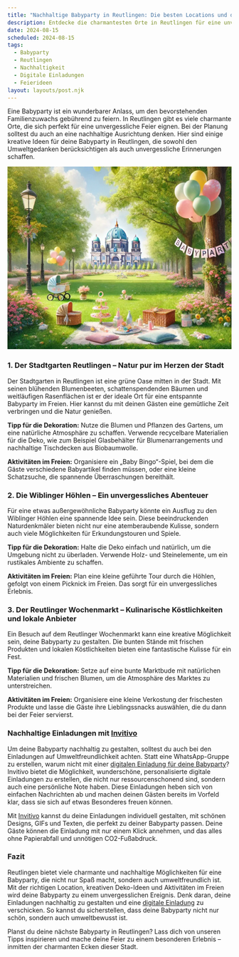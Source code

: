 ```yaml
---
title: "Nachhaltige Babyparty in Reutlingen: Die besten Locations und digitale Einladungen"
description: Entdecke die charmantesten Orte in Reutlingen für eine unvergessliche Babyparty, inklusive Tipps für nachhaltige Dekoration und personalisierte digitale Einladungen von invitivo.com.
date: 2024-08-15
scheduled: 2024-08-15
tags:
  - Babyparty
  - Reutlingen
  - Nachhaltigkeit
  - Digitale Einladungen
  - Feierideen
layout: layouts/post.njk
---
```


Eine Babyparty ist ein wunderbarer Anlass, um den bevorstehenden Familienzuwachs gebührend zu feiern. In Reutlingen gibt es viele charmante Orte, die sich perfekt für eine unvergessliche Feier eignen. Bei der Planung solltest du auch an eine nachhaltige Ausrichtung denken. Hier sind einige kreative Ideen für deine Babyparty in Reutlingen, die sowohl den Umweltgedanken berücksichtigen als auch unvergessliche Erinnerungen schaffen.

![Babyparty im Park](/img/picnic-park.webp)

### 1. **Der Stadtgarten Reutlingen – Natur pur im Herzen der Stadt**

Der Stadtgarten in Reutlingen ist eine grüne Oase mitten in der Stadt. Mit seinen blühenden Blumenbeeten, schattenspendenden Bäumen und weitläufigen Rasenflächen ist er der ideale Ort für eine entspannte Babyparty im Freien. Hier kannst du mit deinen Gästen eine gemütliche Zeit verbringen und die Natur genießen.

**Tipp für die Dekoration:** Nutze die Blumen und Pflanzen des Gartens, um eine natürliche Atmosphäre zu schaffen. Verwende recycelbare Materialien für die Deko, wie zum Beispiel Glasbehälter für Blumenarrangements und nachhaltige Tischdecken aus Biobaumwolle.

**Aktivitäten im Freien:** Organisiere ein „Baby Bingo“-Spiel, bei dem die Gäste verschiedene Babyartikel finden müssen, oder eine kleine Schatzsuche, die spannende Überraschungen bereithält.

### 2. **Die Wiblinger Höhlen – Ein unvergessliches Abenteuer**

Für eine etwas außergewöhnliche Babyparty könnte ein Ausflug zu den Wiblinger Höhlen eine spannende Idee sein. Diese beeindruckenden Naturdenkmäler bieten nicht nur eine atemberaubende Kulisse, sondern auch viele Möglichkeiten für Erkundungstouren und Spiele.

**Tipp für die Dekoration:** Halte die Deko einfach und natürlich, um die Umgebung nicht zu überladen. Verwende Holz- und Steinelemente, um ein rustikales Ambiente zu schaffen.

**Aktivitäten im Freien:** Plan eine kleine geführte Tour durch die Höhlen, gefolgt von einem Picknick im Freien. Das sorgt für ein unvergessliches Erlebnis.

### 3. **Der Reutlinger Wochenmarkt – Kulinarische Köstlichkeiten und lokale Anbieter**

Ein Besuch auf dem Reutlinger Wochenmarkt kann eine kreative Möglichkeit sein, deine Babyparty zu gestalten. Die bunten Stände mit frischen Produkten und lokalen Köstlichkeiten bieten eine fantastische Kulisse für ein Fest.

**Tipp für die Dekoration:** Setze auf eine bunte Marktbude mit natürlichen Materialien und frischen Blumen, um die Atmosphäre des Marktes zu unterstreichen.

**Aktivitäten im Freien:** Organisiere eine kleine Verkostung der frischesten Produkte und lasse die Gäste ihre Lieblingssnacks auswählen, die du dann bei der Feier servierst.

### **Nachhaltige Einladungen mit [Invitivo](https://invitivo.com/create)**

Um deine Babyparty nachhaltig zu gestalten, solltest du auch bei den Einladungen auf Umweltfreundlichkeit achten. Statt eine WhatsApp-Gruppe zu erstellen, warum nicht mit einer [digitalen Einladung für deine Babyparty](https://invitivo.com/)? Invitivo bietet die Möglichkeit, wunderschöne, personalisierte digitale Einladungen zu erstellen, die nicht nur ressourcenschonend sind, sondern auch eine persönliche Note haben. Diese Einladungen heben sich von einfachen Nachrichten ab und machen deinen Gästen bereits im Vorfeld klar, dass sie sich auf etwas Besonderes freuen können.

Mit [Invitivo](https://invitivo.com/) kannst du deine Einladungen individuell gestalten, mit schönen Designs, GIFs und Texten, die perfekt zu deiner Babyparty passen. Deine Gäste können die Einladung mit nur einem Klick annehmen, und das alles ohne Papierabfall und unnötigen CO2-Fußabdruck.

### **Fazit**

Reutlingen bietet viele charmante und nachhaltige Möglichkeiten für eine Babyparty, die nicht nur Spaß macht, sondern auch umweltfreundlich ist. Mit der richtigen Location, kreativen Deko-Ideen und Aktivitäten im Freien wird deine Babyparty zu einem unvergesslichen Ereignis. Denk daran, deine Einladungen nachhaltig zu gestalten und eine [digitale Einladung](https://invitivo.com) zu verschicken. So kannst du sicherstellen, dass deine Babyparty nicht nur schön, sondern auch umweltbewusst ist.

Planst du deine nächste Babyparty in Reutlingen? Lass dich von unseren Tipps inspirieren und mache deine Feier zu einem besonderen Erlebnis – inmitten der charmanten Ecken dieser Stadt.
